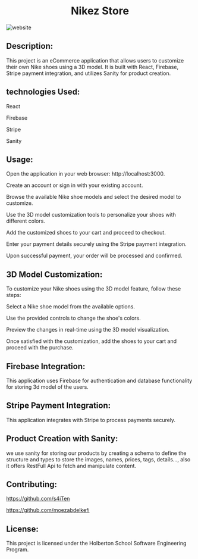 <h1 align="center">Nikez Store</h1>

![website](https://github.com/s4iTen/PFA_Project/assets/113900578/2992b43f-accb-4d04-a178-f966cf4dbe51)

## Description:
This project is an eCommerce application that allows users to customize their own Nike shoes using a 3D model. It is built with React, Firebase, Stripe payment integration, and utilizes Sanity for product creation.

## technologies Used:
React

Firebase

Stripe

Sanity

## Usage:

Open the application in your web browser: http://localhost:3000.

Create an account or sign in with your existing account.

Browse the available Nike shoe models and select the desired model to customize.

Use the 3D model customization tools to personalize your shoes with different colors.

Add the customized shoes to your cart and proceed to checkout.

Enter your payment details securely using the Stripe payment integration.

Upon successful payment, your order will be processed and confirmed.

## 3D Model Customization:

To customize your Nike shoes using the 3D model feature, follow these steps:

Select a Nike shoe model from the available options.

Use the provided controls to change the shoe's colors.

Preview the changes in real-time using the 3D model visualization.

Once satisfied with the customization, add the shoes to your cart and proceed with the purchase.

## Firebase Integration:

This application uses Firebase for authentication and database functionality for storing 3d model of the users.

## Stripe Payment Integration:

This application integrates with Stripe to process payments securely.

## Product Creation with Sanity:

we use sanity for storing our products by creating a schema to define the structure and types to store the images, names, prices, tags, details..., also it offers
RestFull Api to fetch and manipulate content.

## Contributing:
https://github.com/s4iTen

https://github.com/moezabdelkefi

## License:

This project is licensed under the Holberton School Software Engineering Program.
